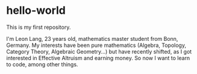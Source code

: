 # hello-world
This is my first repository.

I'm Leon Lang, 23 years old, mathematics master student from Bonn, Germany. My interests have been pure  mathematics (Algebra, Topology, Category Theory, Algebraic Geometry...) but have recently shifted, as I got interested in Effective Altruism and earning money. So now I want to learn to code, among other things.
